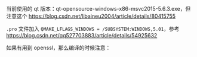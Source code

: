 当前使用的 qt 版本：qt-opensource-windows-x86-msvc2015-5.6.3.exe，但注意这个 <https://blog.csdn.net/libaineu2004/article/details/80415755>

`.pro` 文件加入 `QMAKE_LFLAGS_WINDOWS = /SUBSYSTEM:WINDOWS,5.01`，参考 <https://blog.csdn.net/qq527703883/article/details/54925632>

如果有用到 openssl，那么编译的时候注意：
